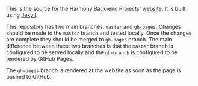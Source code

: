 This is the source for the Harmony Back-end Projects' [website](https://pages.github.hpe.com/harmony-be/harmony-be.storesfrontremote.com/). It is built using [Jekyll](https://jekyllrb.com/).

This repository has two main branches.  `master` and `gh-pages`.  Changes should be made to the `master` branch and tested locally.  Once the changes are complete they should be merged to `gh-pages` branch.  The main difference between these two branches is that the `master` branch is configured to be served locally and the `gh-branch` is configured to be rendered by GitHub Pages.

The `gh-pages` branch is rendered at the website as soon as the page is pushed to GitHub.